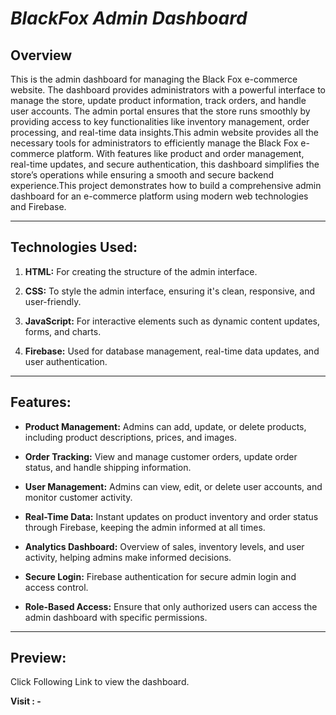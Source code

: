 # ***BlackFox Admin Dashboard***

## **Overview**
This is the admin dashboard for managing the Black Fox e-commerce website. The dashboard provides administrators with a powerful interface to manage the store, update product information, track orders, and handle user accounts. The admin portal ensures that the store runs smoothly by providing access to key functionalities like inventory management, order processing, and real-time data insights.This admin website provides all the necessary tools for administrators to efficiently manage the Black Fox e-commerce platform. With features like product and order management, real-time updates, and secure authentication, this dashboard simplifies the store’s operations while ensuring a smooth and secure backend experience.This project demonstrates how to build a comprehensive admin dashboard for an e-commerce platform using modern web technologies and Firebase.

---
## **Technologies Used:**

1. **HTML:** For creating the structure of the admin interface.
   
2. **CSS:** To style the admin interface, ensuring it's clean, responsive, and user-friendly.
   
3. **JavaScript:** For interactive elements such as dynamic content updates, forms, and charts.
   
4. **Firebase:** Used for database management, real-time data updates, and user authentication.

---

## **Features:**

- **Product Management:** Admins can add, update, or delete products, including product descriptions, prices, and images.
  
- **Order Tracking:** View and manage customer orders, update order status, and handle shipping information.
  
- **User Management:** Admins can view, edit, or delete user accounts, and monitor customer activity.
  
- **Real-Time Data:** Instant updates on product inventory and order status through Firebase, keeping the admin informed at all times.
  
- **Analytics Dashboard:** Overview of sales, inventory levels, and user activity, helping admins make informed decisions.
  
- **Secure Login:** Firebase authentication for secure admin login and access control.
  
- **Role-Based Access:** Ensure that only authorized users can access the admin dashboard with specific permissions.

---

## **Preview:**
Click Following Link to view the dashboard.

**Visit : -**

